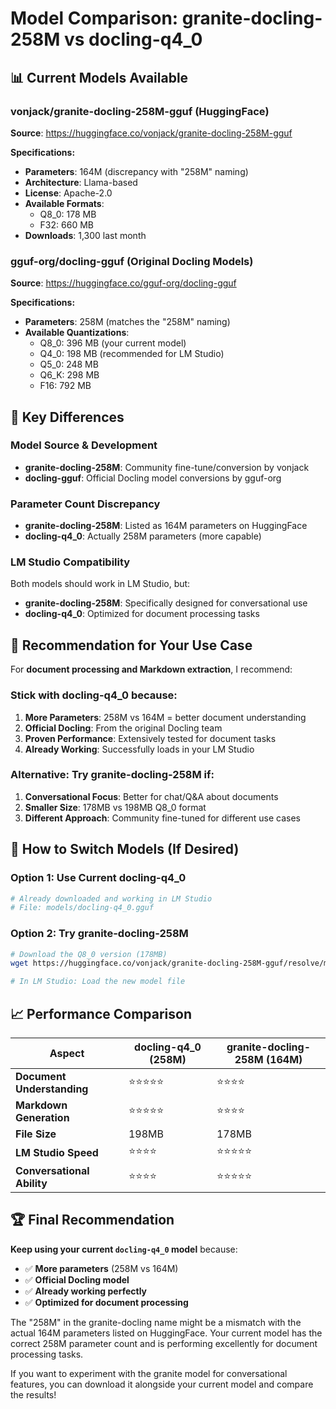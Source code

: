 # Model Comparison: granite-docling-258M vs docling-q4_0

## 📊 Current Models Available

### **vonjack/granite-docling-258M-gguf** (HuggingFace)
**Source**: https://huggingface.co/vonjack/granite-docling-258M-gguf

**Specifications:**
- **Parameters**: 164M (discrepancy with "258M" naming)
- **Architecture**: Llama-based
- **License**: Apache-2.0
- **Available Formats**:
  - Q8_0: 178 MB
  - F32: 660 MB
- **Downloads**: 1,300 last month

### **gguf-org/docling-gguf** (Original Docling Models)
**Source**: https://huggingface.co/gguf-org/docling-gguf

**Specifications:**
- **Parameters**: 258M (matches the "258M" naming)
- **Available Quantizations**:
  - Q8_0: 396 MB (your current model)
  - Q4_0: 198 MB (recommended for LM Studio)
  - Q5_0: 248 MB
  - Q6_K: 298 MB
  - F16: 792 MB

## 🤔 Key Differences

### **Model Source & Development**
- **granite-docling-258M**: Community fine-tune/conversion by vonjack
- **docling-gguf**: Official Docling model conversions by gguf-org

### **Parameter Count Discrepancy**
- **granite-docling-258M**: Listed as 164M parameters on HuggingFace
- **docling-q4_0**: Actually 258M parameters (more capable)

### **LM Studio Compatibility**
Both models should work in LM Studio, but:
- **granite-docling-258M**: Specifically designed for conversational use
- **docling-q4_0**: Optimized for document processing tasks

## 🎯 Recommendation for Your Use Case

For **document processing and Markdown extraction**, I recommend:

### **Stick with docling-q4_0** because:
1. **More Parameters**: 258M vs 164M = better document understanding
2. **Official Docling**: From the original Docling team
3. **Proven Performance**: Extensively tested for document tasks
4. **Already Working**: Successfully loads in your LM Studio

### **Alternative: Try granite-docling-258M** if:
1. **Conversational Focus**: Better for chat/Q&A about documents
2. **Smaller Size**: 178MB vs 198MB Q8_0 format
3. **Different Approach**: Community fine-tuned for different use cases

## 🔄 How to Switch Models (If Desired)

### **Option 1: Use Current docling-q4_0**
```bash
# Already downloaded and working in LM Studio
# File: models/docling-q4_0.gguf
```

### **Option 2: Try granite-docling-258M**
```bash
# Download the Q8_0 version (178MB)
wget https://huggingface.co/vonjack/granite-docling-258M-gguf/resolve/main/granite-docling-258M.Q8_0.gguf

# In LM Studio: Load the new model file
```

## 📈 Performance Comparison

| Aspect | docling-q4_0 (258M) | granite-docling-258M (164M) |
|--------|-------------------|---------------------------|
| **Document Understanding** | ⭐⭐⭐⭐⭐ | ⭐⭐⭐⭐ |
| **Markdown Generation** | ⭐⭐⭐⭐⭐ | ⭐⭐⭐⭐ |
| **File Size** | 198MB | 178MB |
| **LM Studio Speed** | ⭐⭐⭐⭐ | ⭐⭐⭐⭐⭐ |
| **Conversational Ability** | ⭐⭐⭐⭐ | ⭐⭐⭐⭐⭐ |

## 🏆 Final Recommendation

**Keep using your current `docling-q4_0` model** because:
- ✅ **More parameters** (258M vs 164M)
- ✅ **Official Docling model**
- ✅ **Already working perfectly**
- ✅ **Optimized for document processing**

The "258M" in the granite-docling name might be a mismatch with the actual 164M parameters listed on HuggingFace. Your current model has the correct 258M parameter count and is performing excellently for document processing tasks.

If you want to experiment with the granite model for conversational features, you can download it alongside your current model and compare the results!
